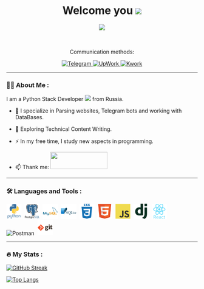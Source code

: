 <h1 align="center" font-size="14px">
  Welcome you
  <img src="https://media.giphy.com/media/hvRJCLFzcasrR4ia7z/giphy.gif" width="30px"/>
</h1>
<div id="header" align="center">
  <img src="https://media2.giphy.com/media/qgQUggAC3Pfv687qPC/giphy.gif?cid=790b76118af97439be460649554f1d97648f6fbc0e80b59e&rid=giphy.gif&ct=g" width="550"/>
</div>
<p>&#160;</p>
<p align="center">Communication methods:</p>
<div id="badges" align="center">
  </a>
  <a href="https://t.me/Timofey1566">
    <img src="https://media3.giphy.com/media/ZcdZ7ldgeIhfesqA6E/giphy.gif?cid=ecf05e474wnh53hqt1bc8ymt42elmsiik4l7b0zlywjph2py&rid=giphy.gif&ct=s" width="130" alt="Telegram"/>
  </a>
  <a href="https://www.upwork.com/freelancers/~0161133be93721afb7">
    <img src="https://media4.giphy.com/media/sabnOjGGOZWYYYkxO8/giphy.gif?cid=ecf05e47lm7fu80u132w7vd408w0a5s75w18nn5q7ncidhzh&rid=giphy.gif&ct=ts" height="100" alt="UpWork"/>
  </a>
  <a href="https://kwork.ru/user/timofey121">
    <img src="https://media3.giphy.com/media/vrmRrzZdMqEvnHrYZ1/giphy.gif?cid=ecf05e47u1hoio6q4l810ln1vyymofqmiaiczd0oc4b6rwxi&rid=giphy.gif&ct=g" width="130" alt="Kwork"/>
  </a>
</div>

---

### :woman_technologist: About Me :
I am a Python Stack Developer <img src="https://media.giphy.com/media/WUlplcMpOCEmTGBtBW/giphy.gif" width="50"> from Russia.
- :telescope: I specialize in Parsing websites, Telegram bots and working with DataBases.

- :seedling: Exploring Technical Content Writing.

- :zap: In my free time, I study new aspects in programming.

- :mailbox: Thank me: <a href="https://boosty.to/timofey121/single-payment/donation/192650?share=target_link" alt="Donate"><img src="https://user-images.githubusercontent.com/77741432/181796619-98d0ee92-0a58-4eb8-80be-58337e58c47a.png" width="150" height="45"/></a>

---

### :hammer_and_wrench: Languages and Tools :
<div>
  <img src="https://github.com/devicons/devicon/blob/master/icons/python/python-original-wordmark.svg" title="Python" alt="Python" width="40" height="40"/>&nbsp;
  <img src="https://github.com/devicons/devicon/blob/master/icons/postgresql/postgresql-original-wordmark.svg" title="PostgreSQL" alt="PostgreSQL" width="40" height="40"/>&nbsp;
    <img src="https://github.com/devicons/devicon/blob/master/icons/mysql/mysql-original-wordmark.svg" title="MySQL"  alt="MySQL" width="40" height="40"/>&nbsp;
    <img src="https://github.com/devicons/devicon/blob/master/icons/sqlite/sqlite-original-wordmark.svg" title="SQLite"  alt="SQLite" width="40" height="40"/>&nbsp;
    <img src="https://github.com/devicons/devicon/blob/master/icons/css3/css3-plain-wordmark.svg"  title="CSS3" alt="CSS" width="40" height="40"/>&nbsp;
  <img src="https://github.com/devicons/devicon/blob/master/icons/html5/html5-original.svg" title="HTML5" alt="HTML" width="40" height="40"/>&nbsp;
  <img src="https://github.com/devicons/devicon/blob/master/icons/javascript/javascript-original.svg" title="JavaScript" alt="JavaScript" width="40" height="40"/>&nbsp;
  <img src="https://github.com/devicons/devicon/blob/master/icons/django/django-plain.svg" title="Django" alt="Django" width="40" height="40"/>&nbsp;
  <img src="https://github.com/devicons/devicon/blob/master/icons/react/react-original-wordmark.svg" title="React" alt="React" width="40" height="40"/>&nbsp;
  <img src="https://www.vectorlogo.zone/logos/getpostman/getpostman-icon.svg" title="Postman"  alt="Postman" width="40" height="40"/>&nbsp;
  <img src="https://github.com/devicons/devicon/blob/master/icons/git/git-original-wordmark.svg" title="Git" **alt="Git" width="40" height="40"/>
</div>

---

### :fire: My Stats :
[![GitHub Streak](http://github-readme-streak-stats.herokuapp.com?user=your-github-username&theme=dark&background=000000)](https://git.io/streak-stats)

[![Top Langs](https://github-readme-stats.vercel.app/api/top-langs/?username=Timofey121&layout=compact&theme=vision-friendly-dark)](https://github.com/anuraghazra/github-readme-stats)
